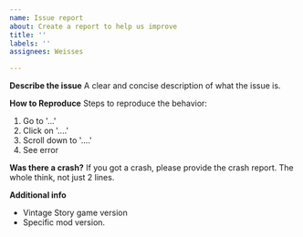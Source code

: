 ```yaml
---
name: Issue report
about: Create a report to help us improve
title: ''
labels: ''
assignees: Weisses

---
```


**Describe the issue**
A clear and concise description of what the issue is.

**How to Reproduce**
Steps to reproduce the behavior:
1. Go to '...'
2. Click on '....'
3. Scroll down to '....'
4. See error

**Was there a crash?**
If you got a crash, please provide the crash report. The whole think, not just 2 lines.

**Additional info**
 - Vintage Story game version
 - Specific mod version.
